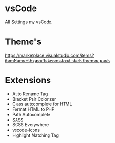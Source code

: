 # vsCode
All Settings my vsCode.

# Theme's
https://marketplace.visualstudio.com/items?itemName=thegeoffstevens.best-dark-themes-pack


# Extensions
- Auto Rename Tag
- Bracket Pair Colorizer
- Class autocomplete for HTML
- Format HTML to PHP
- Path Autocomplete
- SASS
- SCSS Everywhere
- vscode-icons
- Highlight Matching Tag
